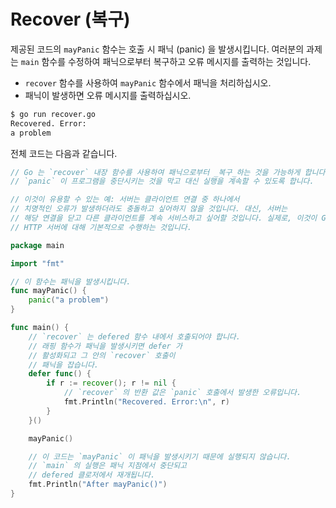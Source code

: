 # Recover (복구)

제공된 코드의 `mayPanic` 함수는 호출 시 패닉 (panic) 을 발생시킵니다. 여러분의 과제는 `main` 함수를 수정하여 패닉으로부터 복구하고 오류 메시지를 출력하는 것입니다.

- `recover` 함수를 사용하여 `mayPanic` 함수에서 패닉을 처리하십시오.
- 패닉이 발생하면 오류 메시지를 출력하십시오.

```sh
$ go run recover.go
Recovered. Error:
a problem
```

전체 코드는 다음과 같습니다.

```go
// Go 는 `recover` 내장 함수를 사용하여 패닉으로부터 _복구_하는 것을 가능하게 합니다. `recover` 는
// `panic` 이 프로그램을 중단시키는 것을 막고 대신 실행을 계속할 수 있도록 합니다.

// 이것이 유용할 수 있는 예: 서버는 클라이언트 연결 중 하나에서
// 치명적인 오류가 발생하더라도 충돌하고 싶어하지 않을 것입니다. 대신, 서버는
// 해당 연결을 닫고 다른 클라이언트를 계속 서비스하고 싶어할 것입니다. 실제로, 이것이 Go 의 `net/http` 가
// HTTP 서버에 대해 기본적으로 수행하는 것입니다.

package main

import "fmt"

// 이 함수는 패닉을 발생시킵니다.
func mayPanic() {
	panic("a problem")
}

func main() {
	// `recover` 는 defered 함수 내에서 호출되어야 합니다.
	// 래핑 함수가 패닉을 발생시키면 defer 가
	// 활성화되고 그 안의 `recover` 호출이
	// 패닉을 잡습니다.
	defer func() {
		if r := recover(); r != nil {
			// `recover` 의 반환 값은 `panic` 호출에서 발생한 오류입니다.
			fmt.Println("Recovered. Error:\n", r)
		}
	}()

	mayPanic()

	// 이 코드는 `mayPanic` 이 패닉을 발생시키기 때문에 실행되지 않습니다.
	// `main` 의 실행은 패닉 지점에서 중단되고
	// defered 클로저에서 재개됩니다.
	fmt.Println("After mayPanic()")
}
```
